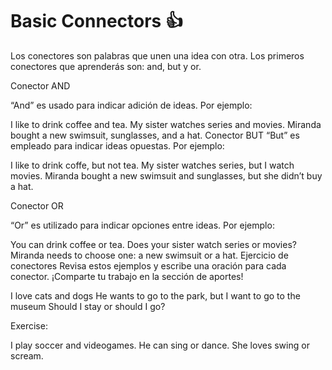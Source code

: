 # Basic Connectors 👍

Los conectores son palabras que unen una idea con otra. Los primeros conectores que aprenderás son: and, but y or.

Conector AND

“And” es usado para indicar adición de ideas. Por ejemplo:

I like to drink coffee and tea.
My sister watches series and movies.
Miranda bought a new swimsuit, sunglasses, and a hat.
Conector BUT
“But” es empleado para indicar ideas opuestas. Por ejemplo:

I like to drink coffe, but not tea.
My sister watches series, but I watch movies.
Miranda bought a new swimsuit and sunglasses, but she didn’t buy a hat.

Conector OR

“Or” es utilizado para indicar opciones entre ideas. Por ejemplo:

You can drink coffee or tea.
Does your sister watch series or movies?
Miranda needs to choose one: a new swimsuit or a hat.
Ejercicio de conectores
Revisa estos ejemplos y escribe una oración para cada conector. ¡Comparte tu trabajo en la sección de aportes!

I love cats and dogs
He wants to go to the park, but I want to go to the museum
Should I stay or should I go?

Exercise:

I play soccer and videogames.
He can sing or dance.
She loves swing or scream.
